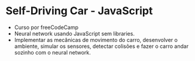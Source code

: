 # Self-Driving Car - JavaScript
- Curso por freeCodeCamp
- Neural network usando JavaScript sem libraries.
- Implementar as mecânicas de movimento do carro, desenvolver o ambiente, simular os sensores, detectar colisões e fazer o carro andar sozinho com o neural network.
